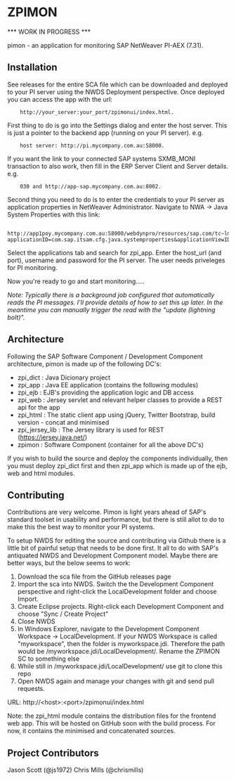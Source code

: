 ZPIMON
========

*** WORK IN PROGRESS ***


pimon - an application for monitoring SAP NetWeaver PI-AEX (7.31).

Installation
------------
See releases for the entire SCA file which can be downloaded and deployed to your PI server using the NWDS Deployment perspective.
Once deployed you can access the app with the url:
        
        http://your_server:your_port/zpimonui/index.html.

First thing to do is go into the Settings dialog and enter the host server. This is just a pointer to the backend app (running on your PI server).
e.g.

        host server: http://pi.mycompany.com.au:58000.
        
If you want the link to your connected SAP systems SXMB_MONI transaction to also work, then fill in the ERP Server Client and Server details. e.g.

        030 and http://app-sap.mycompany.com.au:8002.

Second thing you need to do is to enter the credentials to your PI server as application properties in NetWeaver Administrator. Navigate to NWA -> Java System Properties with this link:

        http://app1poy.mycompany.com.au:58000/webdynpro/resources/sap.com/tc~lm~itsam~ui~mainframe~wd/FloorPlanApp?applicationID=com.sap.itsam.cfg.java.systemproperties&applicationViewID=systemproperties
        
Select the applications tab and search for zpi_app. Enter the host_url (and port), username and password for the PI server. The user needs priveleges for PI monitoring.

Now you're ready to go and start monitoring.....


*Note: 
Typically there is a background job configured that automatically reads the PI messages. I'll provide details of how to set this up later. In the meantime you can manually trigger the read with the "update (lightning bolt)".*


Architecture
------------
Following the SAP Software Component / Development Component architecture, pimon is made up of the following DC's:
* zpi_dict : Java Dicionary project
* zpi_app  : Java EE application (contains the following modules)
* zpi_ejb  : EJB's providing the application logic and DB access
* zpi_web  : Jersey servlet and relevant helper classes to provide a REST api for the app
* zpi_html : The static client app using jQuery, Twitter Bootstrap, build version - concat and minimised
* zpi\_jersey_lib : The Jersey library is used for REST (https://jersey.java.net/)
* zpimon   : Software Component (container for all the above DC's)
 
If you wish to build the source and deploy the components individually, then you must deploy zpi\_dict first and then zpi_app which is made up of the ejb, web and html modules.

Contributing
------------
Contributions are very welcome. Pimon is light years ahead of SAP's standard toolset in usability and performance, but there is still allot to do to make this the best way to monitor your PI systems.

To setup NWDS for editing the source and contributing via Github there is a little bit of painful setup that needs to be done first. It all to do with SAP's antiquated NWDS and Development Component model. Maybe there are better ways, but the below seems to work:

1. Download the sca file from the GitHub releases page
2. Import the sca into NWDS. Switch the the Development Component perspective and right-click the LocalDevelopment folder and choose Import.
3. Create Eclipse projects. Right-click each Development Component and choose "Sync / Create Project"
4. Close NWDS
5. In Windows Explorer, navigate to the Development Component Workspace -> LocalDevelopment. If your NWDS Workspace is called "myworkspace", then the folder is myworkspace.jdi. Therefore the path would be /myworkspace.jdi/LocalDevelopment/. Rename the ZPIMON SC to something else
6. While still in /myworkspace.jdi/LocalDevelopment/ use git to clone this repo
7. Open NWDS again and manage your changes with git and send pull requests.


URL: http://&lt;host&gt;:&lt;port&gt;/zpimonui/index.html

Note: the zpi_html module contains the distribution files for the frontend web app. This will be hosted on GitHub soon with the build process. For now, it contains the minimised and concatenated sources.

Project Contributors
--------------------
Jason Scott (@js1972)
Chris Mills (@chrismills)
